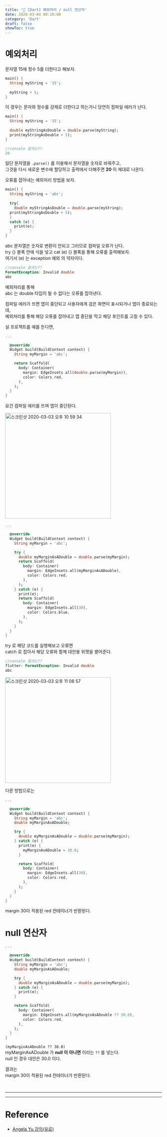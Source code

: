 ```yaml
---
title: '📖 [Dart] 예외처리 / null 연산자'
date: 2020-03-04 00:10:00
category: 'Dart'
draft: false 
showToc: true
---
```


# 예외처리

문자열 15에 정수 5를 더한다고 해보자.

```dart
main() {
  String myString = '15';
  
  myString + 5;
}
```

이 경우는 문자와 정수를 강제로 더한다고 하는거니 당연히 컴파일 에러가 난다.

```dart
main() {
  String myString = '15';
  
  double myStringAsDouble = double.parse(myString);
  print(myStringAsDouble + 5);
}
```

```dart
//console 결과는??
20
```

일단 문자열을 ``.parse()`` 를 이용해서 문자열을 숫자로 바꿔주고,  
그것을 다시 새로운 변수에 할당하고 출력에서 더해주면 **20** 이 제대로 나온다.

오류를 잡아내는 예외처리 방법을 보자.

```dart
main() {
  String myString = 'abc';
  
  try{
    double myStringAsDouble = double.parse(myString);
  print(myStringAsDouble + 5);
  }
  catch (e) {
    print(e);
  }
}
```

abc 문자열은 숫자로 변환이 안되고 그러므로 컴파일 오류가 난다.  
try {} 블록 안에 식을 넣고 cat (e) {} 블록을 통해 오류를 출력해보자.  
여기서 (e) 는 exception 예외 의 약자이다.  

```dart
//console 결과는??
FormatException: Invalid double
abc
```
예외처리를 통해  
abc 는 double 타입이 될 수 없다는 오류를 잡아낸다.  

컴파일 에러가 뜨면 앱이 중단되고 사용자에게 검은 화면이 표시되거나 앱이 종료되는데,  
예외처리를 통해 해당 오류를 잡아내고 앱 중단을 막고 해당 포인트를 고칠 수 있다.

실 프로젝트를 예를 든다면,

```dart
...

  @override
  Widget build(BuildContext context) {
    String myMargin = 'abc';

    return Scaffold(
      body: Container(
        margin: EdgeInsets.all(double.parse(myMargin)),
        color: Colors.red,
      ),
    );
  }
}
```

요건 컴파일 에러를 뜨며 앱이 중단된다.  

<img width="340" alt="스크린샷 2020-03-03 오후 10 59 34" src="https://user-images.githubusercontent.com/55340876/75782906-f71a4300-5da2-11ea-8f77-750e51b20e6a.png">

```dart
...

  @override
  Widget build(BuildContext context) {
    String myMargin = 'abc';

    try {
      double myMarginAsADouble = double.parse(myMargin);
      return Scaffold(
        body: Container(
          margin: EdgeInsets.all(myMarginAsADouble),
          color: Colors.red,
        ),
      );
    } catch (e) {
      print(e);
      return Scaffold(
        body: Container(
          margin: EdgeInsets.all(30),
          color: Colors.blue,
        ),
      );
    }
  }
}
```

try 로 해당 코드를 실행해보고 오류면   
catch 로 잡아서 해당 오류와 함께 대안용 위젯을 뱉어준다.


```dart
//console 결과는??
flutter: FormatException: Invalid double
abc
```


<img width="340" alt="스크린샷 2020-03-03 오후 11 08 57" src="https://user-images.githubusercontent.com/55340876/75783468-f7ffa480-5da3-11ea-9bdc-21af43716bbd.png">


다른 방법으로는 

```dart
...

  @override
  Widget build(BuildContext context) {
    String myMargin = 'abc';
    double myMarginAsADouble;

    try {
      double myMarginAsADouble = double.parse(myMargin);
    } catch (e) {
      print(e) {
        myMarginAsADouble = 30.0;
      }

      return Scaffold(
        body: Container(
          margin: EdgeInsets.all(30),
          color: Colors.red,
        ),
      );
    }
  }
}
```

margin 30이 적용된 red 컨테이너가 반환된다.

# null 연산자

```dart
...

  @override
  Widget build(BuildContext context) {
    String myMargin = 'abc';
    double myMarginAsADouble;

    try {
      double myMarginAsADouble = double.parse(myMargin);
    } catch (e) {
      print(e);
    }

    return Scaffold(
      body: Container(
        margin: EdgeInsets.all(myMarginAsADouble ?? 30.0),
        color: Colors.red,
      ),
    );
  }
}
```

``(myMarginAsADouble ?? 30.0)``  
myMarginAsADouble 가 **null 이 아니면** 이라는 ``??`` 를 넣는다.  
null 인 경우 대안은 30.0 이다.

결과는   
margin 30이 적용된 red 컨테이너가 반환된다.






<br/>


---
---

# Reference  
- [Angela Yu 강의(유료)](https://www.udemy.com/course/flutter-bootcamp-with-dart/)